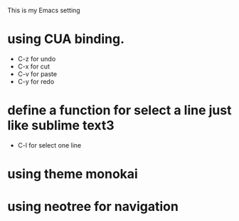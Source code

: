 This is my Emacs setting  
# using CUA binding.   
  - C-z for undo   
  - C-x for cut   
  - C-v for paste   
  - C-y for redo   

# define a function for select a line just like sublime text3   
  - C-l for select one line   


# using theme monokai   


# using neotree for navigation   
